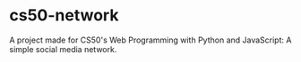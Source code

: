 # cs50-network
A project made for CS50's Web Programming with Python and JavaScript: A simple social media network.
